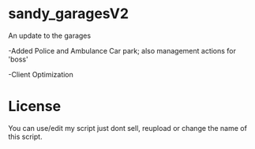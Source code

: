 # sandy_garagesV2
An update to the garages

-Added Police and Ambulance Car park; also management actions for 'boss'

-Client Optimization

# License
You can use/edit my script just dont sell, reupload or change the name of this script.
